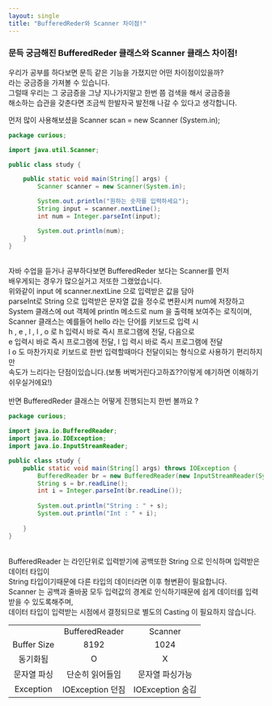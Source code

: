 ```yaml
---
layout: single
title: "BufferedReder와 Scanner 차이점!"
---
```


### 문득 궁금해진 BufferedReder 클래스와 Scanner 클래스 차이점!  
우리가 공부를 하다보면 문득 같은 기능을 가졌지만 어떤 차이점이있을까?  
라는 궁금증을 가져볼 수 있습니다.  
그럴때 우리는 그 궁금증을 그냥 지나가지말고 한번 쯤 검색을 해서 궁금증을  
해소하는 습관을 갖춘다면 조금씩 한발자국 발전해 나갈 수 있다고 생각합니다.  

먼저 많이 사용해보셨을 Scanner scan = new Scanner (System.in);
```java
package curious;

import java.util.Scanner;

public class study {

	public static void main(String[] args) {
		Scanner scanner = new Scanner(System.in);

		System.out.println("원하는 숫자를 입력하세요");
		String input = scanner.nextLine();
		int num = Integer.parseInt(input);

		System.out.println(num);
	}
}
```
<br>
자바 수업을 듣거나 공부하다보면 BufferedReder 보다는 Scanner를 먼저
<br>   
배우게되는 경우가 많으실거고 저또한 그랬었습니다.
<br>  
위와같이 input 에 scanner.nextLine 으로 입력받은 값을 담아  
<br>
parseInt로 String 으로 입력받은 문자열 값을 정수로 변환시켜 num에 저장하고  
<br>
System 클래스에 out 객체에 println 메소드로 num 을 출력해 보여주는 로직이며,  
<br>
Scanner 클래스는 예를들어 hello 라는 단어를 키보드로 입력 시  
<br>
h , e , l , l , o 로 h 입력시 바로 즉시 프로그램에 전달, 다음으로  
<br>
e 입력시 바로 즉시 프로그램에 전달, l 입
력시 바로 즉시 프로그램에 전달  
<br>
l o 도 마찬가지로 키보드로 한번 입력할때마다 전달이되는 형식으로 사용하기 편리하지만  
<br>
속도가 느리다는 단점이있습니다.(보통 버벅거린다고하죠??이렇게 얘기하면 이해하기쉬우실거에요!)<br>  
<br>
반면 BufferedReder 클래스는 어떻게 진행되는지 한번 볼까요 ?  

```java
package curious;

import java.io.BufferedReader;
import java.io.IOException;
import java.io.InputStreamReader;

public class study {
	public static void main(String[] args) throws IOException {
		BufferedReader br = new BufferedReader(new InputStreamReader(System.in)); // 선언
		String s = br.readLine(); 
		int i = Integer.parseInt(br.readLine()); 
		
		System.out.println("String : " + s);
		System.out.println("Int : " + i);
		
	}
}
```
<br> 
BufferedReader 는 라인단위로 입력받기에 공백또한 String 으로 인식하며 입력받은 데이터 타입이
<br>
String 타입이기때문에 다른 타입의 데이터라면 이후 형변환이 필요합니다.
<br>
Scanner 는 공백과 줄바꿈 모두 입력값의 경계로 인식하기때문에 쉽게 데이터를 입력받을 수 있도록해주며,
<br>
데이터 타입이 입력받는 시점에서 결정되므로 별도의 Casting 이 필요하지 않습니다. 
<br>
<table>
  <div>
    <tr align="center">
      <td>&nbsp;</td><td>BufferedReader</td><td>Scanner</td>
    </tr>
    <tr align="center">
      <td>Buffer Size</td><td>8192</td><td>1024</td>
    </tr>
    <tr align="center">
      <td>동기화됨</td><td>O</td><td>X</td>
    </tr>
    <tr align="center">
      <td>문자열 파싱</td><td>단순히 읽어들임</td><td>문자열 파싱가능</td>
    </tr>
    <tr align="center">
      <td>Exception</td><td>IOException 던짐</td><td>IOException 숨김</td>
    </tr>
  </div>
</table>
